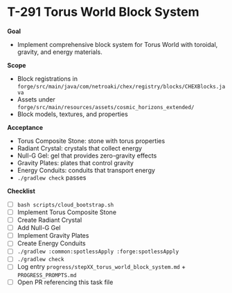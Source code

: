 # T-291 Torus World Block System

**Goal**

- Implement comprehensive block system for Torus World with toroidal, gravity, and energy materials.

**Scope**

- Block registrations in `forge/src/main/java/com/netroaki/chex/registry/blocks/CHEXBlocks.java`
- Assets under `forge/src/main/resources/assets/cosmic_horizons_extended/`
- Block models, textures, and properties

**Acceptance**

- Torus Composite Stone: stone with torus properties
- Radiant Crystal: crystals that collect energy
- Null-G Gel: gel that provides zero-gravity effects
- Gravity Plates: plates that control gravity
- Energy Conduits: conduits that transport energy
- `./gradlew check` passes

**Checklist**

- [ ] `bash scripts/cloud_bootstrap.sh`
- [ ] Implement Torus Composite Stone
- [ ] Create Radiant Crystal
- [ ] Add Null-G Gel
- [ ] Implement Gravity Plates
- [ ] Create Energy Conduits
- [ ] `./gradlew :common:spotlessApply :forge:spotlessApply`
- [ ] `./gradlew check`
- [ ] Log entry `progress/stepXX_torus_world_block_system.md` + `PROGRESS_PROMPTS.md`
- [ ] Open PR referencing this task file

